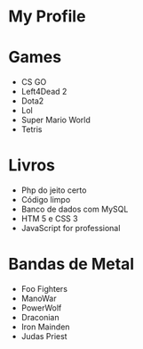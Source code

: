 # My Profile

# Games

* CS GO
* Left4Dead 2
* Dota2
* Lol
* Super Mario World
* Tetris

# Livros

* Php do jeito certo
* Código limpo
* Banco de dados com MySQL
* HTM 5 e CSS 3
* JavaScript for professional

# Bandas de Metal

* Foo Fighters
* ManoWar
* PowerWolf
* Draconian
* Iron Mainden
* Judas Priest